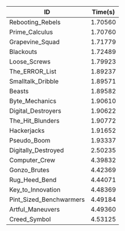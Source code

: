 |ID|Time(s)|
|-|-|
|Rebooting_Rebels|1.70560|
|Prime_Calculus|1.70760|
|Grapevine_Squad|1.71779|
|Blackouts|1.72489|
|Loose_Screws|1.79923|
|The_ERROR_List|1.89237|
|Smalltalk_Dribble|1.89571|
|Beasts|1.89582|
|Byte_Mechanics|1.90610|
|Digital_Destroyers|1.90622|
|The_Hit_Blunders|1.90772|
|Hackerjacks|1.91652|
|Pseudo_Boom|1.93337|
|Digitally_Destroyed|2.50235|
|Computer_Crew|4.39832|
|Gonzo_Brutes|4.42369|
|Rug_Heed_Bend|4.44071|
|Key_to_Innovation|4.48369|
|Pint_Sized_Benchwarmers|4.49184|
|Artful_Maneuvers|4.49360|
|Creed_Symbol|4.53125|
